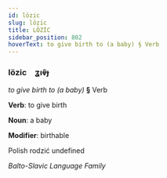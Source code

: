```yaml
---
id: lözic
slug: lözic
title: LÖZİC
sidebar_position: 802
hoverText: to give birth to (a baby) § Verb
---
```


### lözic&emsp;<span kind="abugida">ʓıⱴ̄ɟ</span>

*to give birth to (a baby)* **§** Verb

**Verb**: to give birth

**Noun**: a baby

**Modifier**: birthable

Polish rodzić undefined

*Balto-Slavic Language Family*